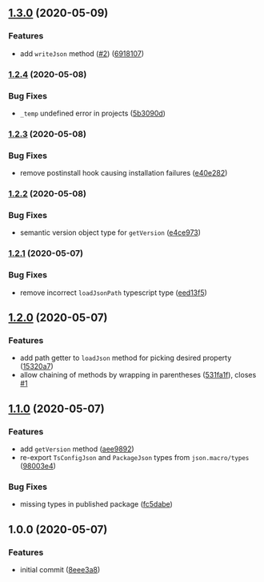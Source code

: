 ## [1.3.0](https://github.com/ifiokjr/json.macro/compare/v1.2.4...v1.3.0) (2020-05-09)


### Features

* add `writeJson` method ([#2](https://github.com/ifiokjr/json.macro/issues/2)) ([6918107](https://github.com/ifiokjr/json.macro/commit/6918107a2fd9ac74e06e01f33d5143e10a403479))

### [1.2.4](https://github.com/ifiokjr/json.macro/compare/v1.2.3...v1.2.4) (2020-05-08)


### Bug Fixes

* `_temp` undefined error in projects ([5b3090d](https://github.com/ifiokjr/json.macro/commit/5b3090d4198f75d7d631066c4bc2180ae961be28))

### [1.2.3](https://github.com/ifiokjr/json.macro/compare/v1.2.2...v1.2.3) (2020-05-08)


### Bug Fixes

* remove postinstall hook causing installation failures ([e40e282](https://github.com/ifiokjr/json.macro/commit/e40e282e16cb1c21315c688d69ad2d337ea0946c))

### [1.2.2](https://github.com/ifiokjr/json.macro/compare/v1.2.1...v1.2.2) (2020-05-08)


### Bug Fixes

* semantic version object type for `getVersion` ([e4ce973](https://github.com/ifiokjr/json.macro/commit/e4ce9739dfae6929b79a7ae47ab4a898a8e1f27e))

### [1.2.1](https://github.com/ifiokjr/json.macro/compare/v1.2.0...v1.2.1) (2020-05-07)


### Bug Fixes

* remove incorrect `loadJsonPath` typescript type ([eed13f5](https://github.com/ifiokjr/json.macro/commit/eed13f5273cf0a45c99f011c812752489ac0352f))

## [1.2.0](https://github.com/ifiokjr/json.macro/compare/v1.1.0...v1.2.0) (2020-05-07)


### Features

* add path getter to `loadJson` method for picking desired property ([15320a7](https://github.com/ifiokjr/json.macro/commit/15320a7cb629d8ea5f8e1ff623d672c326899db7))
* allow chaining of methods by wrapping in parentheses ([531fa1f](https://github.com/ifiokjr/json.macro/commit/531fa1ffb80209bbd978f59b59b98482c547e1e0)), closes [#1](https://github.com/ifiokjr/json.macro/issues/1)

## [1.1.0](https://github.com/ifiokjr/json.macro/compare/v1.0.0...v1.1.0) (2020-05-07)


### Features

* add `getVersion` method ([aee9892](https://github.com/ifiokjr/json.macro/commit/aee9892c29a0ca3eb310c3af43794a021db3ace5))
* re-export `TsConfigJson` and `PackageJson` types from `json.macro/types` ([98003e4](https://github.com/ifiokjr/json.macro/commit/98003e46f87fb3e78df8b04684a8775afa823fd8))


### Bug Fixes

* missing types in published package ([fc5dabe](https://github.com/ifiokjr/json.macro/commit/fc5dabe0acf0fc87cd0b9063b367b853db6c86b1))

## 1.0.0 (2020-05-07)


### Features

* initial commit ([8eee3a8](https://github.com/ifiokjr/json.macro/commit/8eee3a8e4f290b14effb0c7090e66b8afee1a976))
